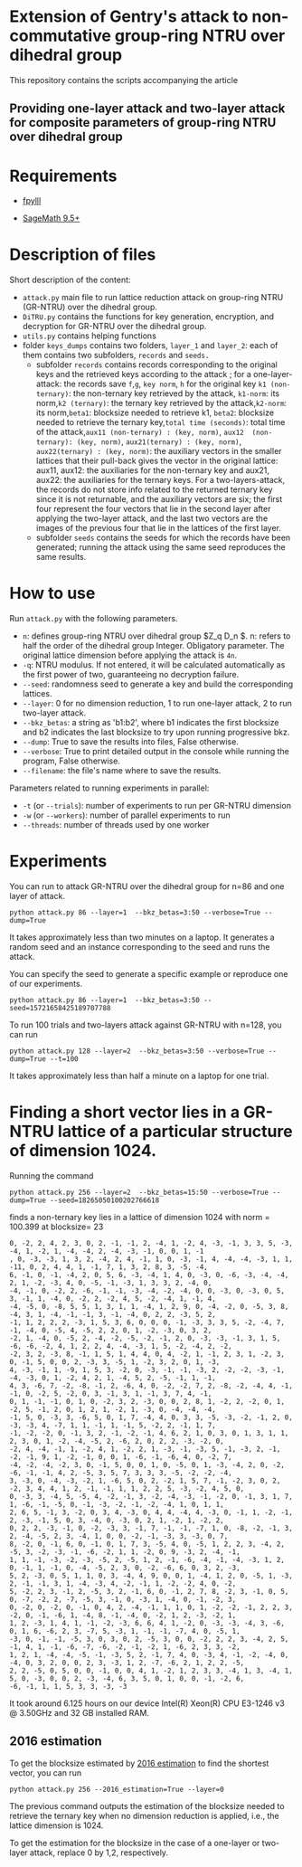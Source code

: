 # Extension of Gentry's attack to non-commutative group-ring NTRU over dihedral group
This repository contains the scripts accompanying the article

## Providing one-layer attack and two-layer attack for composite parameters of group-ring NTRU over dihedral group 


# Requirements

* [fpylll](https://github.com/fplll/fpylll)

* [SageMath 9.5+](https://www.sagemath.org/) 


# Description of files
Short description of the content:
* `attack.py` main file to run lattice reduction attack on group-ring NTRU (GR-NTRU) over the dihedral group.
* `DiTRU.py` contains the functions for key generation, encryption, and decryption for GR-NTRU over the dihedral group.
* `utils.py` contains helping functions
* folder `keys_dumps` contains two folders, `layer_1` and `layer_2`: each of them contains two subfolders, `records` and `seeds.`
  * subfolder `records` contains records corresponding to the original keys and the retrieved keys according to the attack
    ; for a one-layer-attack: the records save `f`,`g`, `key norm`, `h` for the original key 
    `k1 (non-ternary)`: the non-ternary key retrieved by the attack, `k1-norm`: its norm,`k2 (ternary)`: the ternary key 
     retrieved by the attack,`k2-norm`: its norm,`beta1`: blocksize needed to retrieve k1, `beta2`: blocksize needed to
     retrieve the ternary key,`total time (seconds)`: total time of the attack,`aux11 (non-ternary) : (key, norm)`,
    `aux12  (non-ternary): (key, norm)`, `aux21(ternary) : (key, norm)`, `aux22(ternary) : (key, norm)`: the auxiliary 
     vectors in the smaller lattices that their pull-back gives the vector in the original lattice: aux11, aux12: the 
     auxiliaries for the non-ternary key and aux21, aux22: the auxiliaries for the ternary keys.
     For a two-layers-attack, the records do not store info related to the returned ternary key since it 
     is not returnable, and the auxiliary vectors are six; the first four represent the four vectors that lie in the second layer
     after applying the two-layer attack, and the last two vectors are the images of the previous four that lie in the lattices
     of the first layer.
  * subfolder `seeds` contains the seeds for which the records have been generated; running the attack using the same 
    seed reproduces the same results.
# How to use

Run `attack.py` with the following parameters.

* `n`: defines group-ring NTRU over dihedral group $Z_q D_n $. n: refers to half the order of  the dihedral group
  Integer. Obligatory parameter. The original lattice dimension before applying the attack is `4n`.
* `-q`: NTRU modulus. If not entered, it will be calculated automatically as the first power of two, guaranteeing
 no decryption failure.
* `--seed`: randomness seed to generate a key and build the corresponding lattices.
* `--layer`: 0 for no dimension reduction, 1 to run one-layer attack, 2 to run two-layer attack.
* `--bkz_betas`: a string as 'b1:b2', where b1 indicates the first blocksize and b2 indicates the last blocksize
to try upon running progressive bkz.
* `--dump`: True to save the results into files, False otherwise.
* `--verbose`: True to print detailed output in the console while running the program, False otherwise.
* `--filename`: the file's name where to save the results.

Parameters related to running experiments in parallel: 
* `-t` (or `--trials`): number of experiments to run per GR-NTRU dimension 
* `-w` (or `--workers`): number of parallel experiments to run
* `--threads`: number of threads used by one worker



# Experiments

You can run to attack GR-NTRU over the dihedral group for n=86 and one layer of attack.
```
python attack.py 86 --layer=1  --bkz_betas=3:50 --verbose=True --dump=True

```

It takes approximately less than two minutes on a laptop.
It generates a random seed and an instance corresponding to the seed and runs the attack.

You can specify the seed to generate a specific example or reproduce one of our experiments.


```
python attack.py 86 --layer=1  --bkz_betas=3:50 --seed=15721658425189707788
```


To run 100 trials and  two-layers attack against GR-NTRU with n=128, you can run


```
python attack.py 128 --layer=2  --bkz_betas=3:50 --verbose=True --dump=True --t=100
```
It takes approximately less than half a minute  on a laptop for one trial.




# Finding a short vector lies in a GR-NTRU lattice of a particular structure of dimension 1024.


Running the command 
```
python attack.py 256 --layer=2  --bkz_betas=15:50 --verbose=True --dump=True --seed=18265050100202766618 
```
finds a non-ternary key lies in a lattice of dimension 1024 with norm = 100.399 at blocksize= 23 
```commandline
0, -2, 2, 4, 2, 3, 0, 2, -1, -1, 2, -4, 1, -2, 4, -3, -1, 3, 3, 5, -3, -4, 1, -2, 1, -4, -4, 2, -4, -3, -1, 0, 0, 1, -1
, 0, -3, -3, 1, 3, 2, -4, 2, 4, -1, 1, 0, -3, -1, 4, -4, -4, -3, 1, 1, -11, 0, 2, 4, 4, 1, -1, 7, 1, 3, 2, 8, 3, -5, -4, 
6, -1, 0, -1, -4, 2, 0, 5, 6, -3, -4, 1, 4, 0, -3, 0, -6, -3, -4, -4, 2, 1, -2, -3, 4, 0, -5, -1, -3, 1, 3, 3, 2, -4, 0, 
-4, -1, 0, -2, 2, -6, -1, -1, -3, -4, -2, -4, 0, 0, -3, 0, -3, 0, 5, 3, -1, 1, -4, 0, -2, 2, -2, 4, 5, -2, -4, 1, -1, 4, 
-4, -5, 0, -8, 5, 5, 1, 3, 1, 1, -4, 1, 2, 9, 0, -4, -2, 0, -5, 3, 8, -4, 3, 1, -4, -1, -1, 3, -1, -4, 0, 2, 2, -3, 5, 2, 
-1, 1, 2, 2, 2, -3, 1, 5, 3, 6, 0, 0, 0, -1, -3, 3, 3, 5, -2, -4, 7, -1, -4, 0, -5, 4, -5, 2, 2, 0, 1, -2, -3, 0, 3, 2, 
-2, 1, -4, 0, -5, 2, -4, -2, -5, -2, -1, 2, 0, -3, -3, -1, 3, 1, 5, -6, -6, -2, 4, 1, 2, 2, 4, -4, -3, 1, 5, -2, -4, 2, -2, 
-2, 3, 2, -3, 8, -1, 1, 5, 1, 4, 4, 0, 4, -2, 1, -1, 2, 3, 1, -2, 3, 0, -1, 5, 0, 0, 2, -3, 3, -5, 1, -2, 3, 2, 0, 1, -3, 
4, -3, -1, 1, -9, 1, 5, 3, -2, 0, -3, -1, -1, -3, 2, -2, -2, -3, -1, -4, -3, 0, 1, -2, 4, 2, 1, -4, 5, 2, -5, -1, 1, -1, 
4, 3, -6, 7, -2, -8, -1, 2, -6, 4, 0, -2, -2, 7, 2, -8, -2, -4, 4, -1, -1, 0, -2, 5, -2, 0, 3, -1, 3, 1, -1, 3, 7, 4, -1,
0, 1, -1, -1, 0, 1, 0, -2, 3, 2, -3, 0, 0, 2, 8, 1, -2, 2, -2, 0, 1, -2, 5, -1, 2, 0, 1, 2, 1, -2, 1, -3, 0, -4, -4, -4, 
-1, 5, 0, -3, 3, -6, 5, 0, 1, 7, -4, 4, 0, 3, 3, -5, -3, -2, -1, 2, 0, -3, -3, 4, -7, 1, 1, -1, 1, -1, 5, -2, 2, -1, 1, 7,
-1, -2, -2, 0, -1, 3, 2, -1, -2, -1, 4, 6, 2, 1, 0, 3, 0, 1, 3, 1, 1, 2, 3, 0, 1, -2, -4, -5, 2, -6, 2, 0, 2, 2, -3, -2, 0, 
-2, 4, -4, -1, 1, -2, 4, 1, -2, 2, 1, -3, -1, -3, 5, -1, -3, 2, -1, -2, -1, 9, 1, -2, -1, 0, 0, 1, -6, -1, -6, 4, 0, -2, 7, 
-4, -2, -4, -2, 3, 0, -1, 5, 0, 0, 1, 0, -5, 0, 1, -3, -4, 2, 0, -2, -6, -1, -1, 4, 2, -5, 3, 5, 7, 3, 3, 3, -5, -2, -2, -4, 
3, -3, 0, -4, -3, -2, 1, -6, 5, 0, 2, -2, 1, 5, 7, -1, -2, 3, 0, 2, -2, 3, 4, 4, 1, 2, -1, -1, 1, 1, 2, 2, 5, -3, -2, 4, 5, 0,
0, -3, 3, -4, 5, -5, 4, -2, -1, 3, -2, -4, -3, -1, -2, 0, -1, 3, 1, 7, 1, -6, -1, -5, 0, -1, -3, -2, -1, -2, -4, 1, 0, 1, 1, 
2, 6, 5, -1, 3, -2, 0, 3, 4, -3, 0, 4, 4, -4, 4, -3, 0, -1, 1, -2, -1, 2, -3, -1, 5, 0, 3, -4, 0, -3, 0, 2, 1, -2, 1, -2, 2,
0, 2, 2, -3, -1, 0, -2, -3, 3, -1, 7, -1, -1, -7, 1, 0, -8, -2, -1, 3, 2, -4, -5, 2, 3, -4, 1, 0, 0, -2, -1, -3, 3, -3, 0, 7, 
8, -2, 0, -1, 6, 0, -1, 0, 1, 7, 3, -5, 4, 0, -5, 1, 2, 2, 3, -4, 2, -5, 3, -2, -3, -1, -6, -2, 1, 1, -2, 0, 9, -3, 2, -4, -1,
1, 1, -1, -3, -2, -3, -5, 2, -5, 1, 2, -1, -6, -4, -1, -4, -3, 1, 2, 0, -1, 1, -1, 0, -4, -5, 2, 3, 0, -2, -6, 6, 0, 3, 2, -3, 
5, 2, -3, 0, 5, 1, 1, 0, 3, -4, 4, 9, 0, 0, 1, -4, 1, 2, 0, -5, 1, -3, 2, -1, -1, 3, 1, -4, -3, 4, -2, -1, 1, -2, -2, 4, 0, -2, 
5, -2, 2, 3, -1, 2, -5, 3, 2, -1, 6, 0, -1, 2, 7, 8, -2, 3, -1, 0, 5, 0, -7, -2, 2, -7, -5, 3, -1, 0, -3, 1, -4, 0, -1, -2, 3, 
0, -2, 0, -2, 0, -1, 0, 4, 2, -4, -1, 1, 1, 0, 1, -2, -2, -1, 2, 2, 3, -2, 0, -1, -6, 1, -4, 8, -1, -4, 0, -2, 1, 2, -3, -2, 1, 
1, 2, -3, 1, 4, 1, -1, -2, -3, 6, 6, 4, 1, -2, 0, -3, -3, -4, 3, -6, 0, 1, 6, -6, 2, 3, -7, 5, -3, 1, -1, -1, -7, 4, 0, -5, 1, 
-3, 0, -1, -1, -5, 3, 0, 3, 0, 2, -5, 3, 0, 0, -2, 2, 2, 3, -4, 2, 5, -1, 4, 1, -1, -6, -7, -6, -2, -1, -2, 1, -6, 2, 3, 3, -2, 
1, 2, 1, -4, -4, -5, -1, -3, 5, 2, -1, 7, 4, 0, -3, 4, -1, -2, -4, 0, -4, 0, 3, 2, 0, 0, 2, 3, -3, 1, 2, -7, -6, 2, 1, 2, 2, -5,
2, 2, -5, 0, 5, 0, 0, -1, 0, 0, 4, 1, -2, 1, 2, 3, 3, -4, 1, 3, -4, 1, 5, 0, -3, 0, 0, 2, -3, -4, 6, 3, 5, 0, 1, 0, 0, -1, -2, 6,
-6, -1, 1, 1, 5, 3, 3, -3, -3
```
It took around 6.125 
hours on our device Intel(R) Xeon(R) CPU E3-1246 v3 @ 3.50GHz and 32 GB installed
RAM. 

## 2016 estimation

To get the blocksize estimated by [2016 estimation](https://www.usenix.org/system/files/conference/usenixsecurity16/sec16_paper_alkim.pdf)  to find the shortest vector, you can run
```commandline
python attack.py 256 --2016_estimation=True --layer=0

```
The previous command outputs the estimation of the blocksize needed to retrieve the ternary key
when no dimension reduction is applied, i.e., the lattice dimension is 1024.

To get the estimation for the blocksize in the case of a one-layer or two-layer attack,
replace 0 by 1,2, respectively.
